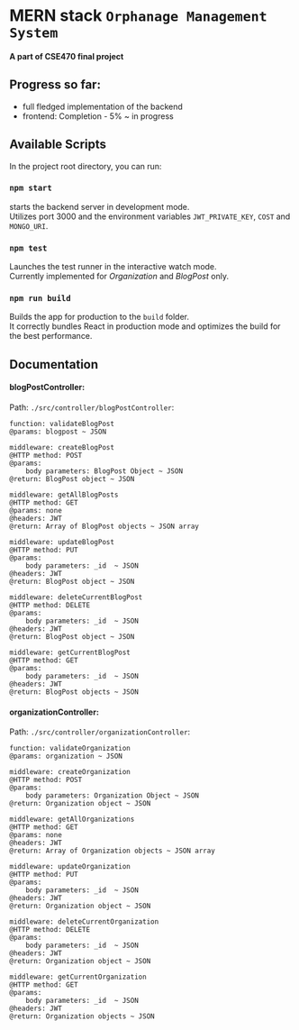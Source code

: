 # MERN stack `Orphanage Management System`

**A part of CSE470 final project**

## Progress so far:
- full fledged implementation of the backend
- frontend: Completion - 5% ~ in progress


## Available Scripts

In the project root directory, you can run:

### `npm start`

starts the backend server in development mode.\
Utilizes port 3000 and the environment variables `JWT_PRIVATE_KEY`, `COST` and `MONGO_URI`.


### `npm test`

Launches the test runner in the interactive watch mode.\
Currently implemented for *Organization* and *BlogPost* only.

### `npm run build`

Builds the app for production to the `build` folder.\
It correctly bundles React in production mode and optimizes the build for the best performance.

## Documentation

#### blogPostController:
Path: `./src/controller/blogPostController`:

```
function: validateBlogPost 
@params: blogpost ~ JSON
```

```
middleware: createBlogPost 
@HTTP method: POST
@params: 
    body parameters: BlogPost Object ~ JSON
@return: BlogPost object ~ JSON
```

```
middleware: getAllBlogPosts
@HTTP method: GET
@params: none
@headers: JWT
@return: Array of BlogPost objects ~ JSON array
```

```
middleware: updateBlogPost
@HTTP method: PUT
@params: 
    body parameters: _id  ~ JSON
@headers: JWT
@return: BlogPost object ~ JSON
```

```
middleware: deleteCurrentBlogPost
@HTTP method: DELETE
@params: 
    body parameters: _id  ~ JSON
@headers: JWT
@return: BlogPost object ~ JSON
```

```
middleware: getCurrentBlogPost
@HTTP method: GET
@params: 
    body parameters: _id  ~ JSON
@headers: JWT
@return: BlogPost objects ~ JSON
```

#### organizationController: 
Path: `./src/controller/organizationController`:

```
function: validateOrganization 
@params: organization ~ JSON
```

```
middleware: createOrganization 
@HTTP method: POST
@params: 
    body parameters: Organization Object ~ JSON
@return: Organization object ~ JSON
```

```
middleware: getAllOrganizations
@HTTP method: GET
@params: none
@headers: JWT
@return: Array of Organization objects ~ JSON array
```

```
middleware: updateOrganization
@HTTP method: PUT
@params: 
    body parameters: _id  ~ JSON
@headers: JWT
@return: Organization object ~ JSON
```

```
middleware: deleteCurrentOrganization
@HTTP method: DELETE
@params: 
    body parameters: _id  ~ JSON
@headers: JWT
@return: Organization object ~ JSON
```

```
middleware: getCurrentOrganization
@HTTP method: GET
@params: 
    body parameters: _id  ~ JSON
@headers: JWT
@return: Organization objects ~ JSON
```